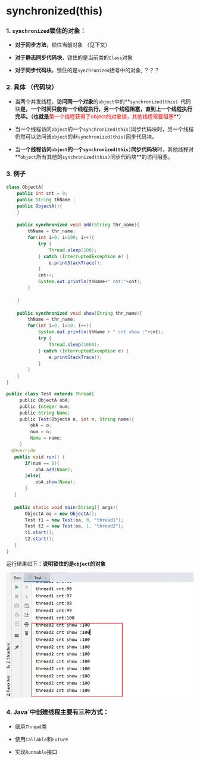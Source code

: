# synchronized(this)

### 1. `synchronized`锁住的对象：

- **对于同步方法**，锁住当前对象 （见下文）

- **对于静态同步代码块**，锁住的是当前类的`Class`对象

- **对于同步代码块**，锁住的是`synchronized`括号中的对象, ？？？

### 2. 具体 （代码块）

- 当两个并发线程，**访问同一个对象**的`object`中的**`synchronized(this) `代码块**是，一个时间只能有一个线程执行，另一个线程阻塞，直到上一个线程执行完毕。（也就是**<font color='red'>第一个线程获得了object的对象锁，其他线程需要阻塞</font>**）

- 当一个线程访问`object`的一个`synchronized(this)`同步代码块时，另一个线程仍然可以访问该`object`的非`synchronized(this)`同步代码块。

- 当**一个线程访问`object`的一个`synchronized(this)`同步代码块**时，其他线程对**`object`所有其他的`synchronized(this)`同步代码块**的访问阻塞。

### 3. 例子

```java
class ObjectA{
    public int cnt = 0;
    public String thName ;
    public ObjectA(){
    }

    public synchronized void add(String thr_name){
        thName = thr_name;
        for(int i=0; i<100; i++){
            try {
                Thread.sleep(100);
            } catch (InterruptedException e) {
                e.printStackTrace();
            }
            cnt++;
            System.out.println(thName+" cnt:"+cnt);
        }

    }

    public synchronized void show(String thr_name){
        thName = thr_name;
        for(int i=0; i<10; i++){
            System.out.println(thName + " cnt show :"+cnt);
            try {
                Thread.sleep(1000);
            } catch (InterruptedException e) {
                e.printStackTrace();
            }
        }
    }
}
```

   

```java
public class Test extends Thread{
     public ObjectA obA;
     public Integer num;
     public String Name;
     public Test(ObjectA o, int n, String name){
         obA = o;
         num = n;
         Name = name;
     }
  @Override
   public void run() {
       if(num == 0){
           obA.add(Name);
       }else{
           obA.show(Name);
       }
   }

   public static void main(String[] args){
       ObjectA oa = new ObjectA();
       Test t1 = new Test(oa, 0, "thread1");
       Test t2 = new Test(oa, 1, "thread2");
       t1.start();
       t2.start();
   }
}
```

运行结果如下：**说明锁住的是`object`的对象**

![image-20210908111528066](有关sychronized(this)的一些问题.assets/image-20210908111528066.png)


### 4. Java`中创建线程主要有三种方式：



- 继承`Thread`类

- 使用`Callable`和`Future`

- 实现`Runnable`接口



